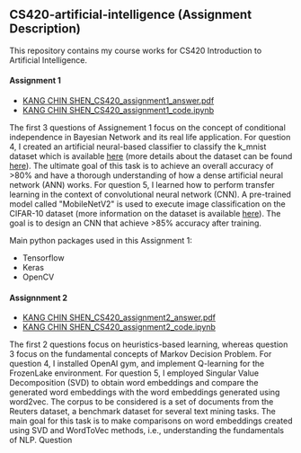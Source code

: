 ## CS420-artificial-intelligence (Assignment Description)

This repository contains my course works for CS420 Introduction to Artificial Intelligence. 

#### Assignment 1 
- [KANG CHIN SHEN_CS420_assignment1_answer.pdf](https://github.com/cskang0121/cs420-artificial-intelligence/blob/main/assignment_1/KANG%20CHIN%20SHEN_CS420_assignment1_answer.pdf) 
- [KANG CHIN SHEN_CS420_assignment1_code.ipynb](https://github.com/cskang0121/cs420-artificial-intelligence/blob/main/assignment_1/KANG%20CHIN%20SHEN_CS420_assignment1_code.ipynb)

The first 3 questions of Assignement 1 focus on the concept of conditional independence in Bayesian Network and its real life application. For question 4, I created an artificial neural-based classifier to classify the k_mnist dataset which is available [here](https://www.tensorflow.org/datasets/catalog/kmnist) (more details about the dataset can be found [here](https://github.com/rois-codh/kmnist)). The ultimate goal of this task is to achieve an overall accuracy of >80% and have a thorough understanding of how a dense artificial neural network (ANN) works. For question 5, I learned how to perform transfer learning in the context of convolutional neural network (CNN). A pre-trained model called "MobileNetV2" is used to execute image classification on the CIFAR-10 dataset (more information on the dataset is available [here](https://www.cs.toronto.edu/~kriz/cifar.html)). The goal is to design an CNN that achieve >85% accuracy after training.

Main python packages used in this Assignment 1:
- Tensorflow
- Keras
- OpenCV 

#### Assignnment 2 
- [KANG CHIN SHEN_CS420_assignment2_answer.pdf](https://github.com/cskang0121/cs420-artificial-intelligence/blob/main/assignment_2/KANG%20CHIN%20SHEN_CS420_assignment2_answer.pdf)
- [KANG CHIN SHEN_CS420_assignment2_code.ipynb](https://github.com/cskang0121/cs420-artificial-intelligence/blob/main/assignment_2/KANG%20CHIN%20SHEN_CS420_assignment2_code.ipynb)

The first 2 questions focus on heuristics-based learning, whereas question 3 focus on the fundamental concepts of Markov Decision Problem. For question 4, I installed OpenAI gym, and implement Q-learning for the FrozenLake environment. For question 5, I employed Singular Value Decomposition (SVD) to obtain word embeddings and compare the generated word embeddings with the word embeddings generated using word2vec. The corpus to be considered is a set of documents from the Reuters dataset, a benchmark dataset for several text mining tasks. The main goal for this task is to make comparisons on word embeddings created using SVD and WordToVec methods, i.e., understanding the fundamentals of NLP.
Question
